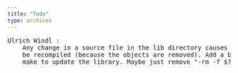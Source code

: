 ```yaml
---
title: "Todo"
type: archives
---
```


<pre>Ulrich Windl <Ulrich.Windl@rz.uni-regensburg.de>:
	Any change in a source file in the lib directory causes all files to
	be recompiled (because the objects are removed). Add a better rule for
	make to update the library. Maybe just remove "-rm -f $?".

</pre>
